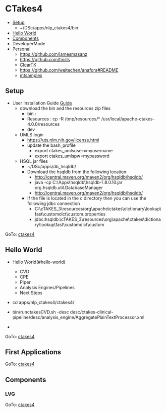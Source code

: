 # CTakes4

- [Setup](#setup)
    - ~/DSc/apps/nlp_ctakes4/bin
- [Hello World](#hello-world)
- [Components](#components)
- DeveloperMode
- Personal
    - https://github.com/jamesmasanz
    - https://github.com/tmills
    - [ClearTK](https://cleartk.github.io/cleartk/)
    - https://github.com/weitechen/anafora#README
    - [mtsamples](https://www.mtsamples.com/)      
    
## Setup

- User Installation Guide [Guide](https://cwiki.apache.org/confluence/display/CTAKES/cTAKES+4.0+User+Install+Guide)
    - download the bin and the resources zip files
        - bin : 
        - Resources : cp -R /tmp/resources/* /usr/local/apache-ctakes-4.0.0/resources           
        - dev        
	- UMLS login 
	    - https://uts.nlm.nih.gov/license.html
	    - update the bash_profile 
	         - export ctakes_umlsuser=myusername
	         - export ctakes_umlspw=mypassword
	- HSQL jar files
	    - ~/DSc/apps/db_hsqldb/
	    - Download the hsqldb from the following location
	        - http://central.maven.org/maven2/org/hsqldb/hsqldb/
	        - java -cp  C:\Apps\hsqldb\hsqldb-1.8.0.10.jar   org.hsqldb.util.DatabaseManager
	        - http://central.maven.org/maven2/org/hsqldb/hsqldb/
	    - If the file is located in the c directory then you can use the following jdbc connection
            - C:\cTAKES_3\resources\org\apache\ctakes\dictionary\lookup\fast\customdict\custom.properties
	        - jdbc:hsqldb:\cTAKES_3\resources\org\apache\ctakes\dictionary\lookup\fast\customdict\custom 


GoTo: [ctakes4](#ctakes4)

## Hello World

- Hello World(#hello-world)
    - CVD
    - CPE    
    - Piper
    - Analysis Engines/Pipelines
    - Next Steps

- cd apps/nlp_ctakes4/ctakes4/
- bin/runctakesCVD.sh -desc desc/ctakes-clinical-pipeline/desc/analysis_engine/AggregatePlainTextProcessor.xml
- 

GoTo: [ctakes4](#ctakes4)

## First Applications



GoTo: [ctakes4](#ctakes4)

## Components



### LVG 

GoTo: [ctakes4](#ctakes4)

